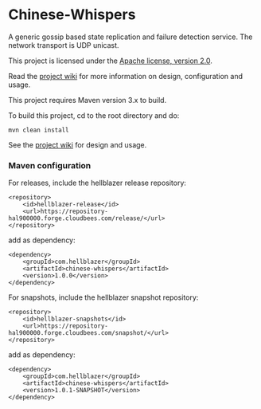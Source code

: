 Chinese-Whispers
================

A generic gossip based state replication and failure detection service.  The network transport is UDP unicast.

This project is licensed under the [Apache license, version 2.0](http://www.apache.org/licenses/LICENSE-2.0).

Read the [project wiki](https://github.com/Hellblazer/Chinese-Whispers/wiki) for more information on design, configuration and usage.

This project requires Maven version 3.x to build.

To build this project, cd to the root directory and do:

    mvn clean install

See the [project wiki](https://github.com/Hellblazer/Chinese-Whispers/wiki) for design and usage.

### Maven configuration

For releases, include the hellblazer release repository:

    <repository>
        <id>hellblazer-release</id>
        <url>https://repository-hal900000.forge.cloudbees.com/release/</url>
    </repository>
    
add as dependency:

    <dependency>
        <groupId>com.hellblazer</groupId>
        <artifactId>chinese-whispers</artifactId>
        <version>1.0.0</version>
    </dependency>

For snapshots, include the hellblazer snapshot repository:

    <repository>
        <id>hellblazer-snapshots</id>
        <url>https://repository-hal900000.forge.cloudbees.com/snapshot/</url>
    </repository>
    
add as dependency:

    <dependency>
        <groupId>com.hellblazer</groupId>
        <artifactId>chinese-whispers</artifactId>
        <version>1.0.1-SNAPSHOT</version>
    </dependency>

